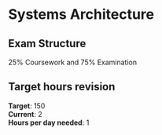 # Systems Architecture

## Exam Structure 
25% Coursework and 75% Examination

## Target hours revision 
**Target**: 150 \
**Current**: 2\
**Hours per day needed**: 1 
